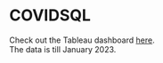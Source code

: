 # COVIDSQL
Check out the Tableau dashboard [here](https://public.tableau.com/app/profile/neelak.ghosh/viz/CovidDashboard_17056064901430/Dashboard1).  
The data is till January 2023.
